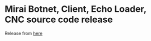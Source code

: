 # Mirai Botnet, Client, Echo Loader, CNC source code release

Release from [here](http://hackforums.net/showthread.php?tid=5420472)
